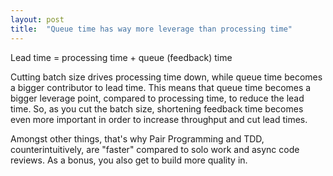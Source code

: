 ```yaml
---
layout: post
title:  "Queue time has way more leverage than processing time"
---
```


Lead time = processing time + queue (feedback) time

Cutting batch size drives processing time down, while queue time becomes a bigger contributor to lead time.
This means that queue time becomes a bigger leverage point, compared to processing time, to reduce the lead time.
So, as you cut the batch size, shortening feedback time becomes even more important in order to increase throughput and cut lead times.

Amongst other things, that's why Pair Programming and TDD, counterintuitively, are "faster" compared to solo work and async code reviews. As a bonus, you also get to build more quality in.
